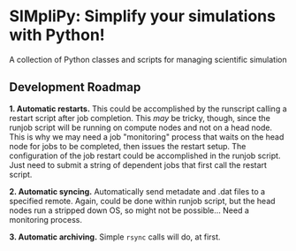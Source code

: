 # SIMpliPy: Simplify your simulations with Python!

A collection of Python classes and scripts for managing scientific simulation

## Development Roadmap

**1. Automatic restarts.** This could be accomplished by the runscript calling a restart script after job completion. This _may_ be tricky, though, since the runjob script will be running on compute nodes and not on a head node. This is why we may need a job "monitoring" process that waits on the head node for jobs to be completed, then issues the restart setup. The configuration of the job restart could be accomplished in the runjob script. Just need to submit a string of dependent jobs that first call the restart script.

**2. Automatic syncing.** Automatically send metadate and .dat files to a specified remote. Again, could be done within runjob script, but the head nodes run a stripped down OS, so might not be possible...  Need a monitoring process.

**3. Automatic archiving.** Simple `rsync` calls will do, at first.